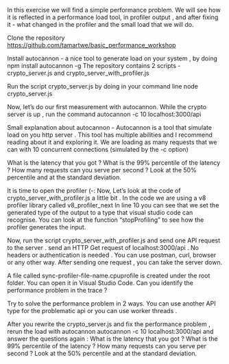 In this exercise we will find a simple performance problem. We will see how it is reflected in a performance load tool, in profiler output , and after fixing it - what changed in the profiler and the small load that we will do.


Clone the repository https://github.com/tamartwe/basic_performance_workshop

Install autocannon - a nice tool to generate load on your system , by doing npm install autocannon -g
The repository contains 2 scripts - crypto_server.js and crypto_server_with_profiler.js

Run the script crypto_server.js by doing in your command line 
node crypto_server.js

Now, let’s do our first measurement with autocannon. While the crypto server is up , run the command 
autocannon -c 10 localhost:3000/api

Small explanation about autocannon - Autocannon is a tool that simulate load on you http server . This tool has multiple abilities and I recommend reading about it and exploring it. We are loading as many requests that we can with 10 concurrent connections (simulated by the -c option)

What is the latency that you got ?
What is the 99% percentile of the latency ?
How many requests can you serve per second ? Look at the 50% percentile and at the standard deviation.

It is time to open the profiler (-:
Now, Let’s look at the code of crypto_server_with_profiler.js a little bit .
In the code we are using a v8 profiler library called v8_profiler_next
In line 10 you can see that we set the generated type of the output to a type that visual studio code can recognise.
You can look at the function “stopProfiling” to see how the profiler generates the input.

Now, run the script crypto_server_with_profiler.js and send one API request to the server . 
send an HTTP Get request of localhost:3000/api . No headers or authentication is needed . You can use postman, curl, browser or any other way.
After sending one request , you can take the server down.

A file called sync-profiler-file-name.cpuprofile is created under the root folder. You can open it in Visual Studio Code.
Can you identify the performance problem in the trace ?

Try to solve the performance problem in 2 ways. You can use another API type for the problematic api or you can use worker threads .

After you rewrite the crypto_server.js and fix the performance problem , rerun the load with autocannon 
autocannon -c 10 localhost:3000/api
and answer the questions again :
What is the latency that you got ?
What is the 99% percentile of the latency ?
How many requests can you serve per second ? Look at the 50% percentile and at the standard deviation.


